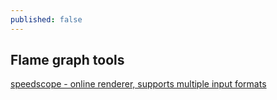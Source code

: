```yaml
---
published: false
---
```

## Flame graph tools

[speedscope - online renderer, supports multiple input formats](https://github.com/jlfwong/speedscope)